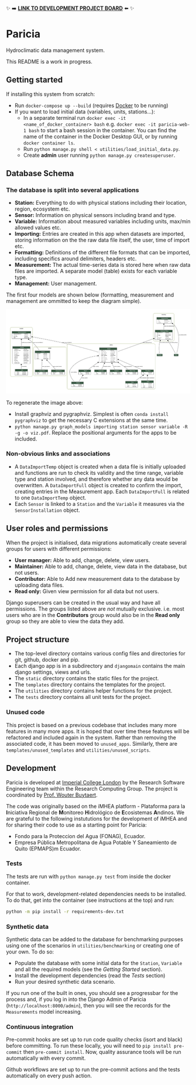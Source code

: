 ✨ ➡️ [**LINK TO DEVELOPMENT PROJECT BOARD**](https://github.com/ImperialCollegeLondon/paricia/projects/1) ⬅️ ✨

# Paricia

Hydroclimatic data management system.

This README is a work in progress.

## Getting started

If installing this system from scratch:

- Run `docker-compose up --build` (requires [Docker](https://www.docker.com/) to be running)
- If you want to load initial data (variables, units, stations...):
  - In a separate terminal run `docker exec -it <name_of_docker_container> bash` e.g. `docker exec -it paricia-web-1 bash` to start a bash session in the container. You can find the name of the container in the Docker Desktop GUI, or by running `docker container ls`.
  - Run `python manage.py shell < utilities/load_initial_data.py`.
  - Create **admin** user running `python manage.py createsuperuser`.

## Database Schema

### The database is split into several applications

- **Station:** Everything to do with physical stations including their location, region, ecosystem etc.
- **Sensor:** Information on physical sensors including brand and type.
- **Variable:** Information about measured variables including units, max/min allowed values etc.
- **Importing:** Entries are created in this app when datasets are imported, storing information on the the raw data file itself, the user, time of import etc.
- **Formatting:** Definitions of the different file formats that can be imported, including specifics around delimiters, headers etc.
- **Measurement:** The actual time-series data is stored here when raw data files are imported. A separate model (table) exists for each variable type.
- **Management:** User management.

The first four models are shown below (formatting, measurement and management are ommitted to keep the diagram simple).

![Flowchart showing the database schema](static/images/database_viz.png)

To regenerate the image above:

- Install graphviz and pygraphviz. Simplest is often `conda install pygraphviz` to get the necessary C extensions at the same time.
- `python manage.py graph_models importing station sensor variable -R -g -o viz.pdf`. Replace the positional arguments for the apps to be included.

### Non-obvious links and associations

- A `DataImportTemp` object is created when a data file is initially uploaded and functions are run to check its validity and the time range, variable type and station involved, and therefore whether any data would be overwritten. A `DataImportFull` object is created to confirm the import, creating entries in the Measurement app. Each `DataImportFull` is related to one `DataImportTemp` object.
- Each `Sensor` is linked to a `Station` and the `Variable` it measures via the `SensorInstallation` object.

## User roles and permissions

When the project is initialised, data migrations automatically create several groups
for users with different permissions:

- **User manager:** Able to add, change, delete, view users.
- **Maintainer:** Able to add, change, delete, view data in the database, but not users.
- **Contributor:** Able to Add new measurement data to the database by uploading data files.
- **Read only:** Given view permission for all data but not users.

Django superusers can be created in the usual way and have all permissions.
The groups listed above are _not_ mutually exclusive. i.e. most users who are in the
**Contributors** group would also be in the **Read only** group so they are able to view
the data they add.

## Project structure

- The top-level directory contains various config files and directories for git, github, docker and pip.
- Each django app is in a subdirectory and `djangomain` contains the main django settings, views and urls.
- The `static` directory contains the static files for the project.
- The `templates` directory contains the templates for the project.
- The `utilities` directory contains helper functions for the project.
- The `tests` directory contains all unit tests for the project.

### Unused code

This project is based on a previous codebase that includes many more features in many more apps.
It is hoped that over time these features will be refactored and included again in the system.
Rather than removing the associated code, it has been moved to `unused_apps`.
Similarly, there are `templates/unused_templates` and `utilities/unused_scripts`.

## Development

Paricia is developed at [Imperial College London](https://www.imperial.ac.uk/) by the Research Software Engineering team within the Research Computing Group.
The project is coordinated by [Prof. Wouter Buytaert](https://www.imperial.ac.uk/people/w.buytaert).

The code was originally based on the iMHEA platform - Plataforma para la **I**niciativa Regional de **M**onitoreo **H**idrológico de **E**cosistemas **A**ndinos. We are grateful to the following instututions for the development of iMHEA and for sharing their code to use as a starting point for Paricia:

- Fondo para la Proteccion del Agua (FONAG), Ecuador.
- Empresa Pública Metropolitana de Agua Potable Y Saneamiento de Quito (EPMAPS)m Ecuador.

### Tests

The tests are run with `python manage.py test` from inside the docker container.

For that to work, development-related dependencies needs to be installed. To do that, get into the container (see instructions at the top) and run:

```bash
python -m pip install -r requirements-dev.txt
```

### Synthetic data

Synthetic data can be added to the database for benchmarking purposes using one of the scenarios in `utilities/benchmarking` or creating one of your own. To do so:

- Populate the database with some initial data for the `Station`, `Variable` and all the required models (see the *Getting Started* section).
- Install the development dependencies (read the *Tests* section)
- Run your desired synthetic data scenario.

If you run one of the built in ones, you should see a progressbar for the process and, if you log in into the Django Admin of Paricia (`http://localhost:8000/admin`), then you will see the records for the `Measurements` model increasing.

### Continuous integration

Pre-commit hooks are set up to run code quality checks (isort and black) before committing. To run these locally, you will need to `pip install pre-commit` then `pre-commit install`. Now, quality assurance tools will be run automatically with every commit.

Github workflows are set up to run the pre-commit actions and the tests automatically on every push action.
